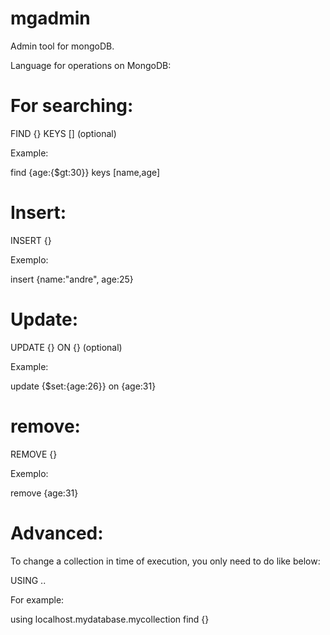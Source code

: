 mgadmin
=======

Admin tool for mongoDB.

Language for operations on MongoDB:

For searching:
=============

FIND {<QUERY>}
KEYS [<wanted keys>] (optional)

Example:

find {age:{$gt:30}} keys [name,age]

Insert:
=======

INSERT {<object>}

Exemplo:

insert {name:"andre", age:25}

Update:
=======

UPDATE {<SETS>} 
ON {<QUERY>} (optional)

Example:

update {$set:{age:26}} on {age:31}

remove:
=======

REMOVE {<QUERY>}

Exemplo:

remove {age:31}


Advanced:
=========

To change a collection in time of execution, you only need to do like below:

USING <connection name>.<database name>.<collection name>
<other commands>

For example:

using localhost.mydatabase.mycollection find {}
